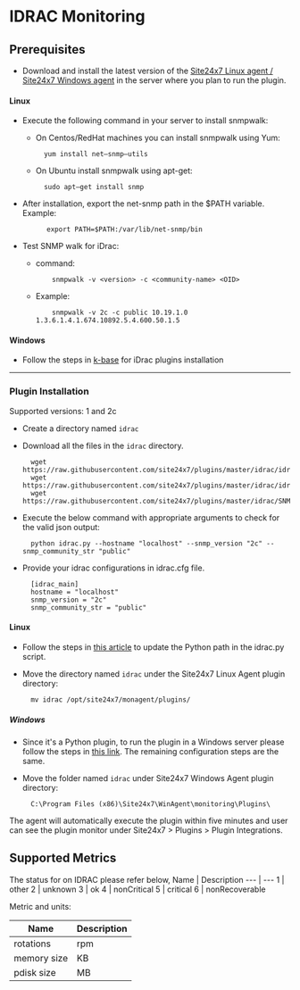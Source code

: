 # IDRAC Monitoring
                                                                                              
## Prerequisites

- Download and install the latest version of the [Site24x7 Linux agent / Site24x7 Windows agent](https://www.site24x7.com/app/client#/admin/inventory/add-monitor) in the server where you plan to run the plugin.

#### Linux 

- Execute the following command in your server to install snmpwalk: 

	- On Centos/RedHat machines you can install snmpwalk using Yum:
 
  			yum install net–snmp–utils

  	- On Ubuntu install snmpwalk using apt-get:
  
  			sudo apt–get install snmp
  
- After installation, export the net-snmp path in the $PATH variable. Example:

  			export PATH=$PATH:/var/lib/net-snmp/bin

- Test SNMP walk for iDrac:
  
  - command:

  			snmpwalk -v <version> -c <community-name> <OID>
  - Example:
  
  			snmpwalk -v 2c -c public 10.19.1.0 1.3.6.1.4.1.674.10892.5.4.600.50.1.5
		
#### Windows

- Follow the steps in [k-base](https://support.site24x7.com/portal/en/kb/articles/idrac-monitoring-for-windows) for iDrac plugins installation

---

### Plugin Installation  

Supported versions: 1 and 2c

- Create a directory named `idrac`
      
- Download all the files in the `idrac` directory.

		wget https://raw.githubusercontent.com/site24x7/plugins/master/idrac/idrac.py
		wget https://raw.githubusercontent.com/site24x7/plugins/master/idrac/idrac.cfg
		wget https://raw.githubusercontent.com/site24x7/plugins/master/idrac/SNMPUtil.py
  

- Execute the below command with appropriate arguments to check for the valid json output:

		python idrac.py --hostname "localhost" --snmp_version "2c" --snmp_community_str "public"

- Provide your idrac configurations in idrac.cfg file.

		[idrac_main]
		hostname = "localhost"
		snmp_version = "2c" 
		snmp_community_str = "public"
		
#### Linux

- Follow the steps in [this article](https://support.site24x7.com/portal/en/kb/articles/updating-python-path-in-a-plugin-script-for-linux-servers) to update the Python path in the idrac.py script.

- Move the directory named `idrac` under the Site24x7 Linux Agent plugin directory: 

		mv idrac /opt/site24x7/monagent/plugins/
		
##### Windows 

- Since it's a Python plugin, to run the plugin in a Windows server please follow the steps in [this link](https://support.site24x7.com/portal/en/kb/articles/run-python-plugin-scripts-in-windows-servers). The remaining configuration steps are the same.

- Move the folder named `idrac` under Site24x7 Windows Agent plugin directory: 

		C:\Program Files (x86)\Site24x7\WinAgent\monitoring\Plugins\
		
The agent will automatically execute the plugin within five minutes and user can see the plugin monitor under Site24x7 > Plugins > Plugin Integrations.

## Supported Metrics

The status for on IDRAC please refer below,
Name	| 	Description
---	|   	---
1 	|	 other
2 	|	 unknown
3 	|	 ok
4 	|	 nonCritical
5 	|	 critical
6 	|	 nonRecoverable

Metric and units:

Name		| 	Description
---		|   	---
rotations	|	rpm
memory	size	|	KB
pdisk size	|	MB
